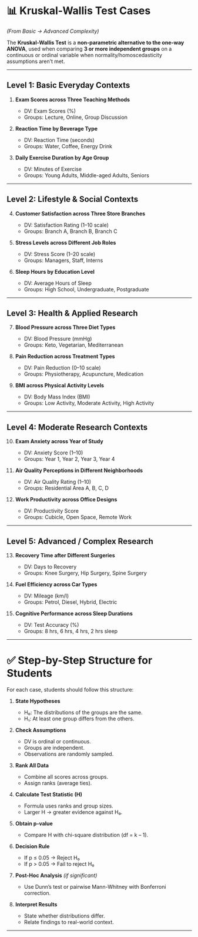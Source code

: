 # 📊 Kruskal-Wallis Test Cases

*(From Basic → Advanced Complexity)*

The **Kruskal-Wallis Test** is a **non-parametric alternative to the one-way ANOVA**, used when comparing **3 or more independent groups** on a continuous or ordinal variable when normality/homoscedasticity assumptions aren’t met.

---

## **Level 1: Basic Everyday Contexts**

1. **Exam Scores across Three Teaching Methods**

   * DV: Exam Scores (%)
   * Groups: Lecture, Online, Group Discussion

2. **Reaction Time by Beverage Type**

   * DV: Reaction Time (seconds)
   * Groups: Water, Coffee, Energy Drink

3. **Daily Exercise Duration by Age Group**

   * DV: Minutes of Exercise
   * Groups: Young Adults, Middle-aged Adults, Seniors

---

## **Level 2: Lifestyle & Social Contexts**

4. **Customer Satisfaction across Three Store Branches**

   * DV: Satisfaction Rating (1–10 scale)
   * Groups: Branch A, Branch B, Branch C

5. **Stress Levels across Different Job Roles**

   * DV: Stress Score (1–20 scale)
   * Groups: Managers, Staff, Interns

6. **Sleep Hours by Education Level**

   * DV: Average Hours of Sleep
   * Groups: High School, Undergraduate, Postgraduate

---

## **Level 3: Health & Applied Research**

7. **Blood Pressure across Three Diet Types**

   * DV: Blood Pressure (mmHg)
   * Groups: Keto, Vegetarian, Mediterranean

8. **Pain Reduction across Treatment Types**

   * DV: Pain Reduction (0–10 scale)
   * Groups: Physiotherapy, Acupuncture, Medication

9. **BMI across Physical Activity Levels**

   * DV: Body Mass Index (BMI)
   * Groups: Low Activity, Moderate Activity, High Activity

---

## **Level 4: Moderate Research Contexts**

10. **Exam Anxiety across Year of Study**

    * DV: Anxiety Score (1–10)
    * Groups: Year 1, Year 2, Year 3, Year 4

11. **Air Quality Perceptions in Different Neighborhoods**

    * DV: Air Quality Rating (1–10)
    * Groups: Residential Area A, B, C, D

12. **Work Productivity across Office Designs**

    * DV: Productivity Score
    * Groups: Cubicle, Open Space, Remote Work

---

## **Level 5: Advanced / Complex Research**

13. **Recovery Time after Different Surgeries**

    * DV: Days to Recovery
    * Groups: Knee Surgery, Hip Surgery, Spine Surgery

14. **Fuel Efficiency across Car Types**

    * DV: Mileage (km/l)
    * Groups: Petrol, Diesel, Hybrid, Electric

15. **Cognitive Performance across Sleep Durations**

    * DV: Test Accuracy (%)
    * Groups: 8 hrs, 6 hrs, 4 hrs, 2 hrs sleep

---

# ✅ Step-by-Step Structure for Students

For each case, students should follow this structure:

1. **State Hypotheses**

   * H₀: The distributions of the groups are the same.
   * H₁: At least one group differs from the others.

2. **Check Assumptions**

   * DV is ordinal or continuous.
   * Groups are independent.
   * Observations are randomly sampled.

3. **Rank All Data**

   * Combine all scores across groups.
   * Assign ranks (average ties).

4. **Calculate Test Statistic (H)**

   * Formula uses ranks and group sizes.
   * Larger H → greater evidence against H₀.

5. **Obtain p-value**

   * Compare H with chi-square distribution (df = k – 1).

6. **Decision Rule**

   * If p ≤ 0.05 → Reject H₀
   * If p > 0.05 → Fail to reject H₀

7. **Post-Hoc Analysis** *(if significant)*

   * Use Dunn’s test or pairwise Mann-Whitney with Bonferroni correction.

8. **Interpret Results**

   * State whether distributions differ.
   * Relate findings to real-world context.

---

